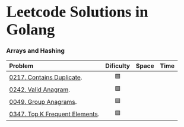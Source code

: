  # <span style="font-family:Papyrus; font-size:1.5em;">Leetcode Solutions in Golang</span>


### Arrays and Hashing

| Problem       | Dificulty   | Space | Time |
| :---          |    :----:   |   ---:|  ---:|
|[0217. Contains Duplicate](https://leetcode.com/problems/contains-duplicate/).| 🟩 | | |
|[0242. Valid Anagram](https://leetcode.com/problems/valid-anagram/).| 🟩 | | |
|[0049. Group Anagrams](https://leetcode.com/problems/group-anagrams/).| 🟦 | | |
|[0347. Top K Frequent Elements](https://leetcode.com/problems/top-k-frequent-elements/).| 🟦 | | |
